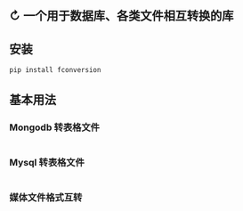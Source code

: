 ## ↻ 一个用于数据库、各类文件相互转换的库

## 安装
```shell
pip install fconversion
```

## 基本用法

### Mongodb 转表格文件
```python

```
### Mysql 转表格文件
```python

```
### 媒体文件格式互转
```python

```
